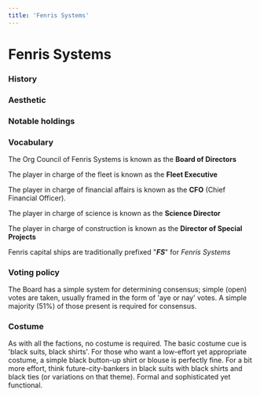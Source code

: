 ```yaml
---
title: 'Fenris Systems'
---
```


# Fenris Systems

### History

### Aesthetic

### Notable holdings

### Vocabulary
The Org Council of Fenris Systems is known as the **Board of Directors**

The player in charge of the fleet is known as the **Fleet Executive**

The player in charge of financial affairs is known as the **CFO** (Chief Financial Officer).

The player in charge of science is known as the **Science Director**

The player in charge of construction is known as the **Director of Special Projects**

Fenris capital ships are traditionally prefixed "**_FS_**" for _Fenris Systems_

### Voting policy
The Board has a simple system for determining consensus; simple (open) votes are taken, usually framed in the form of 'aye or nay' votes. A simple majority (51%) of those present is required for consensus.

### Costume
As with all the factions, no costume is required. The basic costume cue is 'black suits, black shirts'. For those who want a low-effort yet appropriate costume, a simple black button-up shirt or blouse is perfectly fine. For a bit more effort, think future-city-bankers in black suits with black shirts and black ties (or variations on that theme). Formal and sophisticated yet functional.
